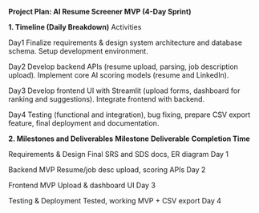 **Project Plan: AI Resume Screener MVP (4-Day Sprint)**

**1. Timeline (Daily Breakdown)**
Activities

Day1	Finalize requirements & design system architecture and database schema. Setup     development environment.

Day2	Develop backend APIs (resume upload, parsing, job description upload). Implement core AI scoring models (resume and LinkedIn).

Day3	Develop frontend UI with Streamlit (upload forms, dashboard for ranking and suggestions). Integrate frontend with backend.

Day4	Testing (functional and integration), bug fixing, prepare CSV export feature, final deployment and documentation.

**2. Milestones and Deliverables**
**Milestone**             **Deliverable**                               **Completion Time**

Requirements & Design	    Final SRS and SDS docs, ER diagram	                Day 1

Backend MVP	                Resume/job desc upload, scoring APIs	            Day 2

Frontend MVP	            Upload & dashboard UI	                            Day 3

Testing & Deployment	    Tested, working MVP + CSV export	                Day 4